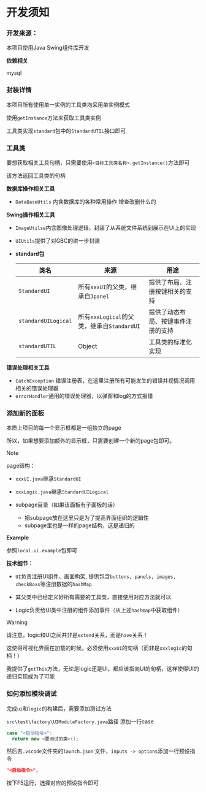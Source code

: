 # 开发须知

### 开发来源：

本项目使用Java Swing组件库开发

**依赖相关**

mysql

### 封装详情

本项目所有使用单一实例的工具类均采用单实例模式

使用`getInstance`方法来获取工具类实例

工具类实现`standard`包中的`StandardUTIL`接口即可

### 工具类

要想获取相关工具句柄，只需要使用`<目标工具类名称>.getInstance()`方法即可

该方法返回工具类的句柄

**数据库操作相关工具**

- `DataBaseUtils` 内含数据库的各种常用操作 增查改删什么的

**Swing操作相关工具**

- `ImageUtilse`内含图像处理逻辑，封装了从系统文件系统到展示在UI上的实现

- `UIUtils`提供了对GBC的进一步封装

- **standard包**

  | 类名                | 来源                                       | 用途                               |
  | ------------------- | ------------------------------------------ | ---------------------------------- |
  | `StandardUI`        | 所有`xxxUI`的父类，继承自`Jpanel`          | 提供了布局、注册按键相关的支持     |
  | `standardUILogical` | 所有`xxxLogical`的父类，继承自`StandardUI` | 提供了动态布局、按键事件注册的支持 |
  | `standardUTIL`      | Object                                     | 工具类的标准化实现                 |

**错误处理相关工具**

- `CatchException` 错误注册表，在这里注册所有可能发生的错误并视情况调用相关的错误处理器
- `errorHandler`通用的错误处理器，以弹窗和log的方式报错

### 添加新的面板

本质上项目的每一个显示框都是一组独立的page

所以，如果想要添加额外的显示框，只需要创建一个新的page包即可。

> [!NOTE]
>
> page结构：
>
> - `xxxUI.java`继承`StandardUI`
>
> - `xxxLogic.java`继承`StandardUILogical`
>
> - subpage目录（如果该面板有子面板的话） 
>   - 把subpage放在这里只是为了提高界面组织的逻辑性
>   - subpage里也是一样的page结构，这是递归的

**Example**

参照`local.ui.example`包即可

**技术细节：**

- `UI`负责注册UI组件、画面构架, 提供包含`buttons, panels, images, checkBoxs`等注册数据的`hashMap`

- 其父类中已经定义好所有需要的工具类，直接使用对应方法就可以

- Logic负责给UI类中注册的组件添加事件（从上述`hashmap`中获取组件）

> [!WARNING]
>
> 请注意，logic和UI之间并非是`extend`关系，而是`have`关系！
>
> 这使得可视化界面在加载的时候，必须使用`xxxUI`的句柄（而非是`xxxlogic`的句柄！）
>
> 我提供了`getThis`方法，无论是logic还是UI，都应该指向UI的句柄，这样使得UI的递归实现成为了可能

### 如何添加模块调试

完成`ui`和`logic`的构建后，需要添加测试方法

`src\test\factory\UIModuleFactory.java`路径 添加一行case

```java
case "<启动指令>":
  return new <要测试的类>();
```

然后去`.vscode`文件夹的`launch.json` 文件，`inputs -> options`添加一行预设指令

```json
"<启动指令>",
```

按下F5运行，选择对应的预设指令即可